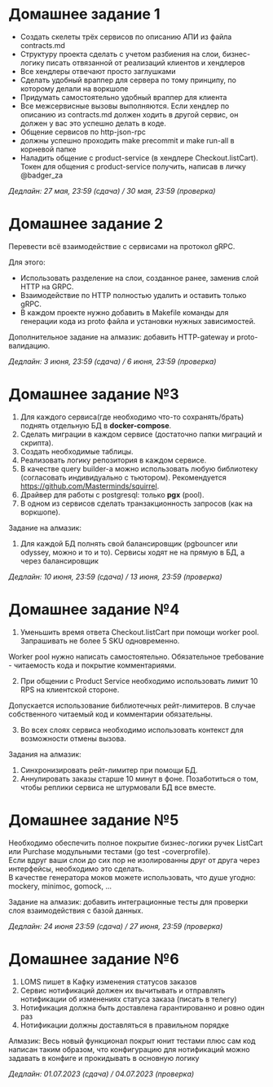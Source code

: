 # Домашнее задание 1

- Создать скелеты трёх сервисов по описанию АПИ из файла contracts.md
- Структуру проекта сделать с учетом разбиения на слои, бизнес-логику писать отвязанной от реализаций клиентов и хендлеров
- Все хендлеры отвечают просто заглушками
- Сделать удобный враппер для сервера по тому принципу, по которому делали на воркшопе
- Придумать самостоятельно удобный враппер для клиента
- Все межсервисные вызовы выполняются. Если хендлер по описанию из contracts.md должен ходить в другой сервис, он должен у вас это успешно делать в коде.
- Общение сервисов по http-json-rpc
- должны успешно проходить make precommit и make run-all в корневой папке
- Наладить общение с product-service (в хендлере Checkout.listCart). Токен для общения с product-service получить, написав в личку @badger_za

*Дедлайн: 27 мая, 23:59 (сдача) / 30 мая, 23:59 (проверка)*

# Домашнее задание 2

Перевести всё взаимодействие c сервисами на протокол gRPC.

Для этого:

- Использовать разделение на слои, созданное ранее, заменив слой HTTP на GRPC.
- Взаимодействие по HTTP полностью удалить и оставить только gRPC.
- В каждом проекте нужно добавить в Makefile команды для генерации кода из proto файла и установки нужных зависимостей.

Дополнительное задание на алмазик: добавить HTTP-gateway и proto-валидацию.

*Дедлайн: 3 июня, 23:59 (сдача) / 6 июня, 23:59 (проверка)*

# Домашнее задание №3

1. Для каждого сервиса(где необходимо что-то сохранять/брать) поднять отдельную БД в __docker-compose__.
2. Сделать миграции в каждом сервисе (достаточно папки миграций и скрипта).
3. Создать необходимые таблицы.
4. Реализовать логику репозитория в каждом сервисе.
5. В качестве query builder-а можно использовать любую библиотеку (согласовать индивидуально с тьютором). Рекомендуется https://github.com/Masterminds/squirrel.
6. Драйвер для работы с postgresql: только __pgx__ (pool).
7. В одном из сервисов сделать транзакционность запросов (как на воркшопе).

Задание на алмазик:
1. Для каждой БД полнять свой балансировщик (pgbouncer или odyssey, можно и то и то). Сервисы ходят не на прямую в БД, а через балансировщик

*Дедлайн: 10 июня, 23:59 (сдача) / 13 июня, 23:59 (проверка)*

# Домашнее задание №4

1. Уменьшить время ответа Checkout.listCart при помощи worker pool. Запрашивать не более 5 SKU одновременно.

Worker pool нужно написать самостоятельно. Обязательное требование - читаемость кода и покрытие комментариями.

2. При общении с Product Service необходимо использовать лимит 10 RPS на клиентской стороне.

Допускается использование библиотечных рейт-лимитеров. В случае собственного читаемый код и комментарии обязательны.

3. Во всех слоях сервиса необходимо использовать контекст для возможности отмены вызова.

Задания на алмазик:

1. Синхронизировать рейт-лимитер при помощи БД.
2. Аннулировать заказы старше 10 минут в фоне. Позаботиться о том, чтобы реплики сервиса не штурмовали БД все вместе.

# Домашнее задание №5

Необходимо обеспечить полное покрытие бизнес-логики ручек ListCart или Purchase модульными тестами (go test -coverprofile).<br/>
Если вдруг ваши слои до сих пор не изолированны друг от друга через интерфейсы, необходимо это сделать.<br/>
В качестве генератора моков можете использовать, что душе угодно: mockery, minimoc, gomock, ... <br/>

Задание на алмазик: добавить интеграционные тесты для проверки слоя взаимодействия с базой данных.

*Дедлайн: 24 июня 23:59 (сдача) / 27 июня, 23:59 (проверка)*

# Домашнее задание №6

1. LOMS пишет в Кафку изменения статусов заказов
2. Сервис нотификаций должен их вычитывать и отправлять нотификации об изменениях статуса заказа (писать в телегу)
3. Нотификация должна быть доставлена гарантированно и ровно один раз
4. Нотификации должны доставляться в правильном порядке

Алмазик: Весь новый функционал покрыт юнит тестами плюс сам код написан таким образом, что конфигурацию для нотификаций можно задавать в конфиге и прокидывать в основную логику

*Дедлайн: 01.07.2023 (сдача) / 04.07.2023 (проверка)*


